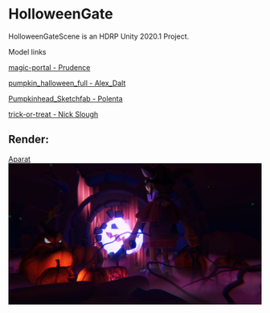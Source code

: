 # HolloweenGate

HolloweenGateScene is an HDRP Unity 2020.1 Project.

Model links

[magic-portal - Prudence](https://sketchfab.com/3d-models/magic-portal-48a8e1d0ac5149c6909337a2d02f1fcc)

[pumpkin_halloween_full - Alex_Dalt](https://sketchfab.com/3d-models/pumpkin-halloween-141ae397898f49ceace96fec8e72f447)

[Pumpkinhead_Sketchfab - Polenta](https://sketchfab.com/3d-models/pumpkinhead-b5d5abdd08f04d23bf044d8246e69a6b)

[trick-or-treat - Nick Slough](https://sketchfab.com/3d-models/trick-or-treat-8ff78551316d4358a271b2150eff1cc9)

## Render:
[Aparat](https://www.aparat.com/v/Ah6j5)
![Example](https://github.com/HoomanJCode/HolloweenGate/blob/master/Docs/Capture.PNG?raw=true)